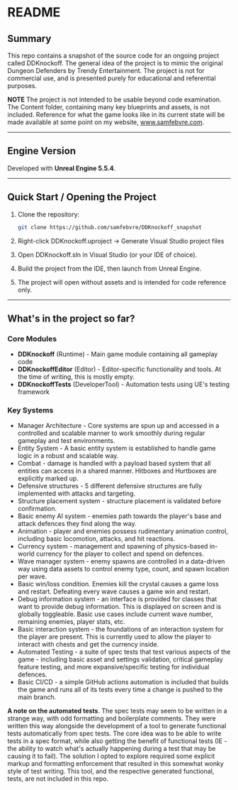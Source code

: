 # README

## Summary
This repo contains a snapshot of the source code for an ongoing project called DDKnockoff. The general idea of the project is to mimic the original Dungeon Defenders by Trendy Entertainment. The project is not for commercial use, and is presented purely for educational and referential purposes. 

**NOTE** 
The project is not intended to be usable beyond code examination. The Content folder, containing many key blueprints and assets, is not included. Reference for what the game looks like in its current state will be made available at some point on my website, www.samfebvre.com. 

---

## Engine Version
Developed with **Unreal Engine 5.5.4**.

---

## Quick Start / Opening the Project
1. Clone the repository:
   ```bash
   git clone https://github.com/samfebvre/DDKnockoff_snapshot

2. Right-click DDKnockoff.uproject → Generate Visual Studio project files

3. Open DDKnockoff.sln in Visual Studio (or your IDE of choice).

4. Build the project from the IDE, then launch from Unreal Engine.

5. The project will open without assets and is intended for code reference only.

---

## What's in the project so far?

### Core Modules
- **DDKnockoff** (Runtime) - Main game module containing all gameplay code
- **DDKnockoffEditor** (Editor) - Editor-specific functionality and tools. At the time of writing, this is mostly empty.
- **DDKnockoffTests** (DeveloperTool) - Automation tests using UE's testing framework

### Key Systems
- Manager Architecture - Core systems are spun up and accessed in a controlled and scalable manner to work smoothly during regular gameplay and test environments.
- Entity System - A basic entity system is established to handle game logic in a robust and scalable way. 
- Combat - damage is handled with a payload based system that all entities can access in a shared manner. Hitboxes and Hurtboxes are explicitly marked up.
- Defensive structures - 5 different defensive structures are fully implemented with attacks and targeting.
- Structure placement system - structure placement is validated before confirmation.
- Basic enemy AI system - enemies path towards the player's base and attack defences they find along the way. 
- Animation - player and enemies possess rudimentary animation control, including basic locomotion, attacks, and hit reactions.
- Currency system - management and spawning of physics-based in-world currency for the player to collect and spend on defences.
- Wave manager system - enemy spawns are controlled in a data-driven way using data assets to control enemy type, count, and spawn location per wave.
- Basic win/loss condition. Enemies kill the crystal causes a game loss and restart. Defeating every wave causes a game win and restart.
- Debug information system - an interface is provided for classes that want to provide debug information. This is displayed on screen and is globally toggleable. Basic use cases include current wave number, remaining enemies, player stats, etc. 
- Basic interaction system - the foundations of an interaction system for the player are present. This is currently used to allow the player to interact with chests and get the currency inside.
- Automated Testing - a suite of spec tests that test various aspects of the game - including basic asset and settings validation, critical gameplay feature testing, and more expansive/specific testing for individual defences.
- Basic CI/CD - a simple GitHub actions automation is included that builds the game and runs all of its tests every time a change is pushed to the main branch.

**A note on the automated tests**. 
The spec tests may seem to be written in a strange way, with odd formatting and boilerplate comments. They were written this way alongside the development of a tool to generate functional tests automatically from spec tests. The core idea was to be able to write tests in a spec format, while also getting the benefit of functional tests (IE - the ability to watch what's actually happening during a test that may be causing it to fail). The solution I opted to explore required some explicit markup and formatting enforcement that resulted in this somewhat wonky style of test writing. This tool, and the respective generated functional, tests, are not included in this repo. 



